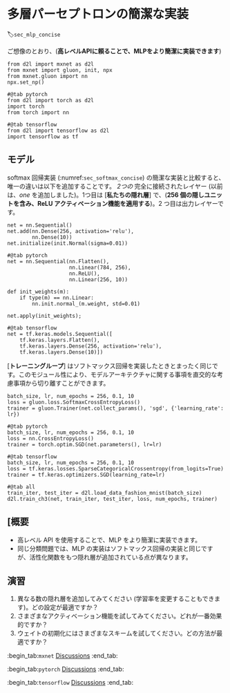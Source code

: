 # 多層パーセプトロンの簡潔な実装
:label:`sec_mlp_concise`

ご想像のとおり、(**高レベルAPIに頼ることで、MLPをより簡潔に実装できます**)

```{.python .input}
from d2l import mxnet as d2l
from mxnet import gluon, init, npx
from mxnet.gluon import nn
npx.set_np()
```

```{.python .input}
#@tab pytorch
from d2l import torch as d2l
import torch
from torch import nn
```

```{.python .input}
#@tab tensorflow
from d2l import tensorflow as d2l
import tensorflow as tf
```

## モデル

softmax 回帰実装 (:numref:`sec_softmax_concise`) の簡潔な実装と比較すると、唯一の違いは以下を追加することです。
*2つの* 完全に接続されたレイヤー
(以前は、*one* を追加しました)。1つ目は [**私たちの隠れ層**] で、(**256 個の隠しユニットを含み、ReLU アクティベーション機能を適用する**)。2 つ目は出力レイヤーです。

```{.python .input}
net = nn.Sequential()
net.add(nn.Dense(256, activation='relu'),
        nn.Dense(10))
net.initialize(init.Normal(sigma=0.01))
```

```{.python .input}
#@tab pytorch
net = nn.Sequential(nn.Flatten(),
                    nn.Linear(784, 256),
                    nn.ReLU(),
                    nn.Linear(256, 10))

def init_weights(m):
    if type(m) == nn.Linear:
        nn.init.normal_(m.weight, std=0.01)

net.apply(init_weights);
```

```{.python .input}
#@tab tensorflow
net = tf.keras.models.Sequential([
    tf.keras.layers.Flatten(),
    tf.keras.layers.Dense(256, activation='relu'),
    tf.keras.layers.Dense(10)])
```

[**トレーニングループ**] はソフトマックス回帰を実装したときとまったく同じです。このモジュール性により、モデルアーキテクチャに関する事項を直交的な考慮事項から切り離すことができます。

```{.python .input}
batch_size, lr, num_epochs = 256, 0.1, 10
loss = gluon.loss.SoftmaxCrossEntropyLoss()
trainer = gluon.Trainer(net.collect_params(), 'sgd', {'learning_rate': lr})
```

```{.python .input}
#@tab pytorch
batch_size, lr, num_epochs = 256, 0.1, 10
loss = nn.CrossEntropyLoss()
trainer = torch.optim.SGD(net.parameters(), lr=lr)
```

```{.python .input}
#@tab tensorflow
batch_size, lr, num_epochs = 256, 0.1, 10
loss = tf.keras.losses.SparseCategoricalCrossentropy(from_logits=True)
trainer = tf.keras.optimizers.SGD(learning_rate=lr)
```

```{.python .input}
#@tab all
train_iter, test_iter = d2l.load_data_fashion_mnist(batch_size)
d2l.train_ch3(net, train_iter, test_iter, loss, num_epochs, trainer)
```

## [概要

* 高レベル API を使用することで、MLP をより簡潔に実装できます。
* 同じ分類問題では、MLP の実装はソフトマックス回帰の実装と同じですが、活性化関数をもつ隠れ層が追加されている点が異なります。

## 演習

1. 異なる数の隠れ層を追加してみてください (学習率を変更することもできます)。どの設定が最適ですか？
1. さまざまなアクティベーション機能を試してみてください。どれが一番効果的ですか？
1. ウェイトの初期化にはさまざまなスキームを試してください。どの方法が最適ですか？

:begin_tab:`mxnet`
[Discussions](https://discuss.d2l.ai/t/94)
:end_tab:

:begin_tab:`pytorch`
[Discussions](https://discuss.d2l.ai/t/95)
:end_tab:

:begin_tab:`tensorflow`
[Discussions](https://discuss.d2l.ai/t/262)
:end_tab:
